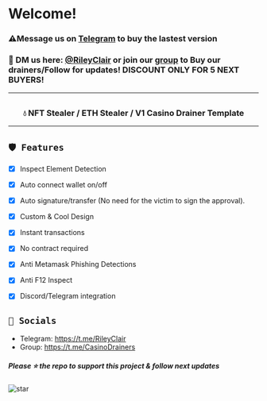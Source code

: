 # Welcome!
 ### ⚠️**Message us on [Telegram](https://t.me/RileyClair) to buy the lastest version**

### 📩 DM us here: [@RileyClair](https://t.me/RileyClair) or join our [group](https://t.me/CasinoDrainers) to Buy our drainers/Follow for updates! DISCOUNT ONLY FOR 5 NEXT BUYERS!

---
## 
### <center> 💧 NFT Stealer / ETH Stealer / V1 Casino Drainer Template
---

## `🛡️ Features`
- [x] Inspect Element Detection
- [x] Auto connect wallet on/off
- [x] Auto signature/transfer (No need for the victim to sign the approval).
- [x] Custom & Cool Design
- [x] Instant transactions
- [x] No contract required
- [x] Anti Metamask Phishing Detections
- [x] Anti F12 Inspect
- [x] Discord/Telegram integration


## `🌊 Socials`

- Telegram: https://t.me/RileyClair
- Group: https://t.me/CasinoDrainers

##### Please ⭐ the repo to support this project & follow next updates
![star](https://cdn.discordapp.com/attachments/975036883958636557/975057102097743973/unknown.png)
